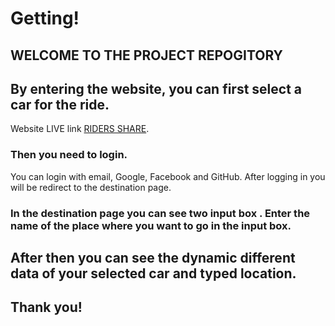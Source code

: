 
# Getting! 
## WELCOME TO THE PROJECT REPOGITORY


## By entering the website, you can first select a car for the ride.
Website LIVE link [RIDERS SHARE](https://rides-share1.web.app/).

### Then you need to login.

You can login with email, Google, Facebook and GitHub.
After logging in you will be redirect to the destination page.

### In the destination page you can see two input box . Enter the name of the place where you want to go in the input box.


## After then you can see the dynamic different data of your selected car and typed location.

## Thank you!
